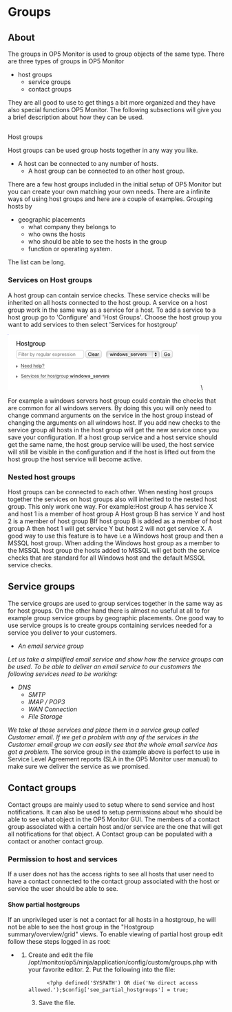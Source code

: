 # Groups

## About

The groups in OP5 Monitor is used to group objects of the same type. There are three types of groups in OP5 Monitor

- host groups
  - service groups
  - contact groups

They are all good to use to get things a bit more organized and they have also special functions OP5 Monitor.
The following subsections will give you a brief description about how they can be used.

##
Host groups

Host groups can be used group hosts together in any way you like.

- A host can be connected to any number of hosts.
  - A host group can be connected to an other host group.

There are a few host groups included in the initial setup of OP5 Monitor but you can create your own matching your own needs.
 There are a infinite ways of using host groups and here are a couple of examples.
 Grouping hosts by

- geographic placements
  - what company they belongs to
  - who owns the hosts
  - who should be able to see the hosts in the group
  - function or operating system.

The list can be long.

### Services on Host groups

A host group can contain service checks. These service checks will be inherited on all hosts connected to the host group.
 A service on a host group work in the same way as a service for a host.
 To add a service to a host group go to 'Configure' and 'Host Groups'. Choose the host group you want to add services to then select 'Services for hostgroup'

![](images/16482399/16679417.png) \


 For example a windows servers host group could contain the checks that are common for all windows servers. By doing this you will only need to change command arguments on the service in the host group instead of changing the arguments on all windows host.
 If you add new checks to the service group all hosts in the host group will get the new service once you save your configuration.
 If a host group service and a host service should get the same name, the host group service will be used, the host service will still be visible in the configuration and if the host is lifted out from the host group the host service will become active.

### Nested host groups

Host groups can be connected to each other.
 When nesting host groups together the services on host groups also will inherited to the nested host group. This only work one way.
 For example:Host group A has service X and host 1 is a member of host group A Host group B has service Y and host 2 is a member of host group BIf host group B is added as a member of host group A then host 1 will get service Y but host 2 will not get service X.
 A good way to use this feature is to have i.e a Windows host group and then a MSSQL host group. When adding the Windows host group as a member to the MSSQL host group the hosts added to MSSQL will get both the service checks that are standard for all Windows host and the default MSSQL service checks.

## Service groups

The service groups are used to group services together in the same way as for host groups. On the other hand there is almost no useful at all to for example group service groups by geographic placements.
 One good way to use service groups is to create groups containing services needed for a service you deliver to your customers.

- *An email service group*

*Let us take a simplified email service and show how the service groups can be used.*
 *To be able to deliver an email service to our customers the following services need to be working:*

- *DNS*
  - *SMTP*
  - *IMAP / POP3*
  - *WAN Connection*
  - *File Storage*

*We take al those services and place them in a service group called Customer email.*
 *If we get a problem with any of the services in the Customer email group we can easily see that the whole email service has got a problem.*
 The service group in the example above is perfect to use in Service Level Agreement reports (SLA in the OP5 Monitor user manual) to make sure we deliver the service as we promised.

## Contact groups

Contact groups are mainly used to setup where to send service and host notifications. It can also be used to setup permissions about who should be able to see what object in the OP5 Monitor GUI.
 The members of a contact group associated with a certain host and/or service are the one that will get all notifications for that object.
 A Contact group can be populated with a contact or another contact group.

### Permission to host and services

If a user does not has the access rights to see all hosts that user need to have a contact connected to the contact group associated with the host or service the user should be able to see.

#### Show partial hostgroups

If an unprivileged user is not a contact for all hosts in a hostgroup, he will not be able to see the host group in the "Hostgroup summary/overview/grid" views.
 To enable viewing of partial host group edit follow these steps logged in as root:

- 1.  Create and edit the file /opt/monitor/op5/ninja/application/config/custom/groups.php with your favorite editor.
        2.  Put the following into the file:

                <?php defined('SYSPATH') OR die('No direct access allowed.');$config['see_partial_hostgroups'] = true;

        3.  Save the file.
